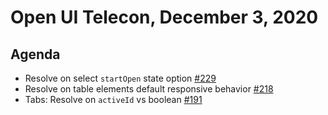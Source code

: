# Open UI Telecon, December 3, 2020

## Agenda
- Resolve on select `startOpen` state option [#229](https://github.com/WICG/open-ui/issues/229)
- Resolve on table elements default responsive behavior [#218](https://github.com/WICG/open-ui/issues/218)
- Tabs: Resolve on `activeId` vs boolean [#191](https://github.com/WICG/open-ui/issues/191)